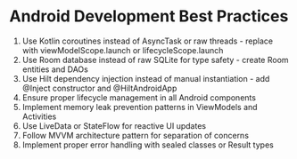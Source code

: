 # Android Development Best Practices

1. Use Kotlin coroutines instead of AsyncTask or raw threads - replace with viewModelScope.launch or lifecycleScope.launch
2. Use Room database instead of raw SQLite for type safety - create Room entities and DAOs
3. Use Hilt dependency injection instead of manual instantiation - add @Inject constructor and @HiltAndroidApp
4. Ensure proper lifecycle management in all Android components
5. Implement memory leak prevention patterns in ViewModels and Activities
6. Use LiveData or StateFlow for reactive UI updates
7. Follow MVVM architecture pattern for separation of concerns
8. Implement proper error handling with sealed classes or Result types
